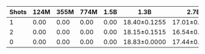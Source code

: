 |   Shots |   124M |   355M |   774M |   1.5B | 1.3B         | 2.7B         | 6B           |
|---------|--------|--------|--------|--------|--------------|--------------|--------------|
|       1 |   0.00 |   0.00 |   0.00 |   0.00 | 18.40±0.1255 | 17.01±0.0834 | 14.56±0.0627 |
|       2 |   0.00 |   0.00 |   0.00 |   0.00 | 18.15±0.1515 | 16.54±0.1096 | 14.52±0.0620 |
|       0 |   0.00 |   0.00 |   0.00 |   0.00 | 18.83±0.0000 | 17.44±0.0000 | 15.00±0.0000 |